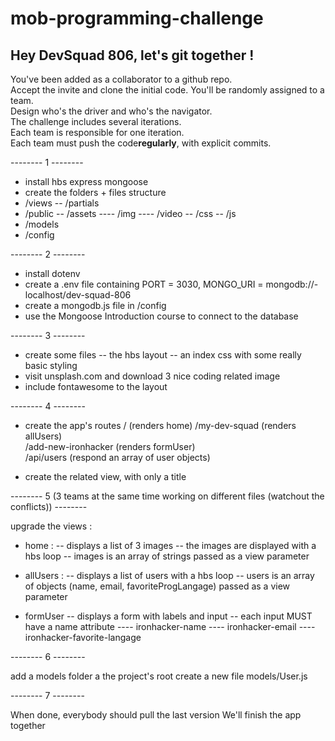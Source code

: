 # mob-programming-challenge

## Hey DevSquad 806, let's git together !

You've been added as a collaborator to a github repo.  
Accept the invite and clone the initial code. You'll be randomly assigned to a team.  
Design who's the driver and who's the navigator.  
The challenge includes several iterations.  
Each team is responsible for one iteration.  
Each team must push the code**regularly**, with explicit commits.

-------- 1 --------

- install hbs express mongoose
- create the folders + files structure
- /views
-- /partials
- /public
-- /assets
---- /img
---- /video
-- /css
-- /js
- /models
- /config


-------- 2 --------

- install dotenv
- create a .env file containing PORT = 3030, MONGO_URI = mongodb://- localhost/dev-squad-806
- create a mongodb.js file in /config
- use the Mongoose Introduction course to connect to the database

-------- 3 --------

- create some files
-- the hbs layout
-- an index css with some really basic styling
- visit unsplash.com and download 3 nice coding related image
- include fontawesome to the layout

-------- 4 --------

- create the app's routes
/                     (renders home)
/my-dev-squad         (renders allUsers)  
/add-new-ironhacker   (renders formUser)            
/api/users            (respond an array of user objects)

- create the related view, with only a title


-------- 5 (3 teams at the same time working on different files (watchout the conflicts)) --------

upgrade the views : 

- home : 
-- displays a list of 3 images 
-- the images are displayed with a hbs loop
-- images is an array of strings passed as a view parameter

- allUsers : 
-- displays a list of users with a hbs loop
-- users is an array of objects (name, email, favoriteProgLangage) passed as a view parameter

- formUser
-- displays a form with labels and input
-- each input MUST have a name attribute
---- ironhacker-name
---- ironhacker-email
---- ironhacker-favorite-langage


-------- 6 --------

add a models folder a the project's root
create a new file models/User.js


-------- 7 --------

When done, everybody should pull the last version
We'll finish the app together